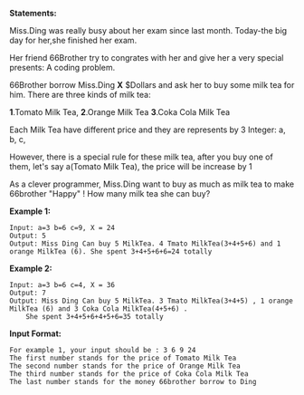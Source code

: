 
**Statements:**

Miss.Ding was really busy about her exam since last month. Today-the big day for her,she finished her exam.

Her friend 66Brother try to congrates with her and give her a very special presents: A coding problem.

66Brother borrow Miss.Ding **X** $Dollars and ask her to buy some milk tea for him. There are three kinds of milk tea: 

**1**.Tomato Milk Tea, **2**.Orange Milk Tea **3**.Coka Cola Milk Tea

Each Milk Tea have different price and they are represents by 3 Integer: a, b, c,

However, there is a special rule for these milk tea, after you buy one of them, let's say a(Tomato Milk Tea), the price will be increase by 1 

As a clever programmer, Miss.Ding want to buy as much as milk tea to make 66brother "Happy" ! How many milk tea she can buy?



**Example 1:**
```
Input: a=3 b=6 c=9, X = 24
Output: 5
Output: Miss Ding Can buy 5 MilkTea. 4 Tmato MilkTea(3+4+5+6) and 1 orange MilkTea (6). She spent 3+4+5+6+6=24 totally
```


**Example 2:**
```
Input: a=3 b=6 c=4, X = 36
Output: 7
Output: Miss Ding Can buy 5 MilkTea. 3 Tmato MilkTea(3+4+5) , 1 orange MilkTea (6) and 3 Coka Cola MilkTea(4+5+6) . 
	She spent 3+4+5+6+4+5+6=35 totally
```


**Input Format:**

```
For example 1, your input should be : 3 6 9 24
The first number stands for the price of Tomato Milk Tea
The second number stands for the price of Orange Milk Tea
The third number stands for the price of Coka Cola Milk Tea
The last number stands for the money 66brother borrow to Ding
```